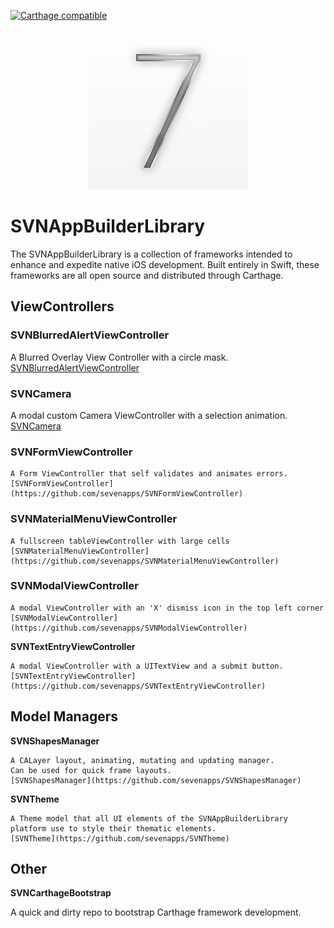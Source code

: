  [![Carthage compatible](https://img.shields.io/badge/Carthage-compatible-4BC51D.svg?style=flat)](https://github.com/Carthage/Carthage)

 <p align="center">
   <img src="/images/7appsLogo.jpg" alt="7apps.io"/>
 </p>

# SVNAppBuilderLibrary

The SVNAppBuilderLibrary is a collection of frameworks intended to enhance and expedite native iOS development.
Built entirely in Swift, these frameworks are all open source and distributed through Carthage.

## ViewControllers

### SVNBlurredAlertViewController
A Blurred Overlay View Controller with a circle mask.
[SVNBlurredAlertViewController](https://github.com/sevenapps/SVNBlurredAlertViewController)

### SVNCamera
A modal custom Camera ViewController with a selection animation.
[SVNCamera](https://github.com/sevenapps/SVNCamera)

### SVNFormViewController
    A Form ViewController that self validates and animates errors.
    [SVNFormViewController](https://github.com/sevenapps/SVNFormViewController)

### SVNMaterialMenuViewController

    A fullscreen tableViewController with large cells
    [SVNMaterialMenuViewController](https://github.com/sevenapps/SVNMaterialMenuViewController)

### SVNModalViewController

    A modal ViewController with an 'X' dismiss icon in the top left corner
    [SVNModalViewController](https://github.com/sevenapps/SVNModalViewController)

**SVNTextEntryViewController**

    A modal ViewController with a UITextView and a submit button.
    [SVNTextEntryViewController](https://github.com/sevenapps/SVNTextEntryViewController)


## Model Managers
**SVNShapesManager**

    A CALayer layout, animating, mutating and updating manager.
    Can be used for quick frame layouts.
    [SVNShapesManager](https://github.com/sevenapps/SVNShapesManager)

**SVNTheme**

    A Theme model that all UI elements of the SVNAppBuilderLibrary platform use to style their thematic elements.
    [SVNTheme](https://github.com/sevenapps/SVNTheme)

## Other
**SVNCarthageBootstrap**

  A quick and dirty repo to bootstrap Carthage framework development.
